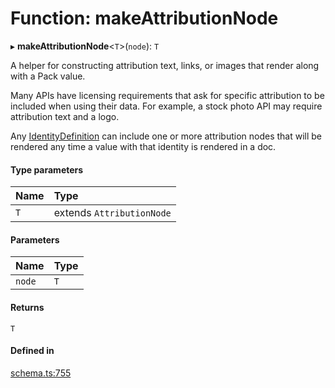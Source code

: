 # Function: makeAttributionNode

▸ **makeAttributionNode**<`T`\>(`node`): `T`

A helper for constructing attribution text, links, or images that render along with a Pack value.

Many APIs have licensing requirements that ask for specific attribution to be included
when using their data. For example, a stock photo API may require attribution text
and a logo.

Any [IdentityDefinition](../interfaces/IdentityDefinition.md) can include one or more attribution nodes that will be
rendered any time a value with that identity is rendered in a doc.

#### Type parameters

| Name | Type |
| :------ | :------ |
| `T` | extends `AttributionNode` |

#### Parameters

| Name | Type |
| :------ | :------ |
| `node` | `T` |

#### Returns

`T`

#### Defined in

[schema.ts:755](https://github.com/coda/packs-sdk/blob/main/schema.ts#L755)

